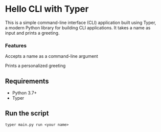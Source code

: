 # Hello CLI with Typer
This is a simple command-line interface (CLI) application built using Typer, a modern Python library for building CLI applications. It takes a name as input and prints a greeting.

### Features

Accepts a name as a command-line argument

Prints a personalized greeting

## Requirements

- Python 3.7+
- Typer
 
 ## Run the script

 ```
 typer main.py run <your name>